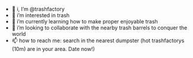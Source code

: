 - 👋 i, I’m @trashfactory
- 👀 i’m interested in trash
- 🌱 i’m currently learning how to make proper enjoyable trash
- 💞️ i’m looking to collaborate with the nearby trash barrels to conquer the world
- 📫 how to reach me: search in the nearest dumpster
(hot trashfactorys (10m) are in your area. Date now!)  
<!---
trashfactory/trashfactory is a ✨ special ✨ repository because its `README.md` (this file) appears on your GitHub profile.
You can click the Preview link to take a look at your changes.
--->
